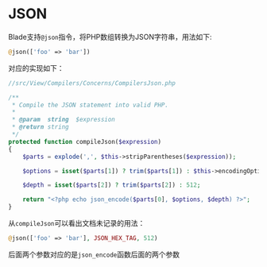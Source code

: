 # JSON

Blade支持`@json`指令，将PHP数组转换为JSON字符串，用法如下:

```php
@json(['foo' => 'bar'])
```

对应的实现如下：


```php
//src/View/Compilers/Concerns/CompilersJson.php

/**
 * Compile the JSON statement into valid PHP.
 *
 * @param  string  $expression
 * @return string
 */
protected function compileJson($expression)
{
    $parts = explode(',', $this->stripParentheses($expression));

    $options = isset($parts[1]) ? trim($parts[1]) : $this->encodingOptions;

    $depth = isset($parts[2]) ? trim($parts[2]) : 512;

    return "<?php echo json_encode($parts[0], $options, $depth) ?>";
}
```

从`compileJson`可以看出文档未记录的用法：

```php
@json(['foo' => 'bar'], JSON_HEX_TAG, 512)
```

后面两个参数对应的是`json_encode`函数后面的两个参数